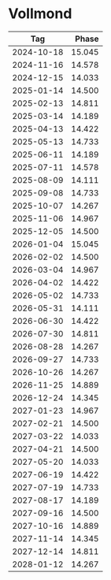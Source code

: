 # Vollmond

Tag        | Phase
-----------|------:
2024-10-18 | 15.045
2024-11-16 | 14.578
2024-12-15 | 14.033
2025-01-14 | 14.500
2025-02-13 | 14.811
2025-03-14 | 14.189
2025-04-13 | 14.422
2025-05-13 | 14.733
2025-06-11 | 14.189
2025-07-11 | 14.578
2025-08-09 | 14.111
2025-09-08 | 14.733
2025-10-07 | 14.267
2025-11-06 | 14.967
2025-12-05 | 14.500
2026-01-04 | 15.045
2026-02-02 | 14.500
2026-03-04 | 14.967
2026-04-02 | 14.422
2026-05-02 | 14.733
2026-05-31 | 14.111
2026-06-30 | 14.422
2026-07-30 | 14.811
2026-08-28 | 14.267
2026-09-27 | 14.733
2026-10-26 | 14.267
2026-11-25 | 14.889
2026-12-24 | 14.345
2027-01-23 | 14.967
2027-02-21 | 14.500
2027-03-22 | 14.033
2027-04-21 | 14.500
2027-05-20 | 14.033
2027-06-19 | 14.422
2027-07-19 | 14.733
2027-08-17 | 14.189
2027-09-16 | 14.500
2027-10-16 | 14.889
2027-11-14 | 14.345
2027-12-14 | 14.811
2028-01-12 | 14.267
